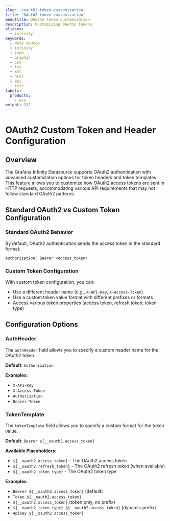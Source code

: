 ```yaml
---
slug: '/oauth2-token-customization'
title: 'OAuth2 token customization'
menuTitle: OAuth2 token customization
description: Customizing OAuth2 tokens
aliases:
  - infinity
keywords:
  - data source
  - infinity
  - json
  - graphql
  - csv
  - tsv
  - xml
  - html
  - api
  - rest
labels:
  products:
    - oss
weight: 232
---
```


# OAuth2 Custom Token and Header Configuration

## Overview

The Grafana Infinity Datasource supports OAuth2 authentication with advanced customization options for token headers and token templates. This feature allows you to customize how OAuth2 access tokens are sent in HTTP requests, accommodating various API requirements that may not follow standard OAuth2 patterns.

## Standard OAuth2 vs Custom Token Configuration

### Standard OAuth2 Behavior

By default, OAuth2 authentication sends the access token in the standard format:

```http
Authorization: Bearer <access_token>
```

### Custom Token Configuration

With custom token configuration, you can:

- Use a different header name (e.g., `X-API-Key`, `X-Access-Token`)
- Use a custom token value format with different prefixes or formats
- Access various token properties (access token, refresh token, token type)

## Configuration Options

### AuthHeader

The `authHeader` field allows you to specify a custom header name for the OAuth2 token.

**Default**: `Authorization`

**Examples**:

- `X-API-Key`
- `X-Access-Token`
- `Authorization`
- `Bearer-Token`

### TokenTemplate

The `tokenTemplate` field allows you to specify a custom format for the token value.

**Default**: `Bearer ${__oauth2.access_token}`

**Available Placeholders**:

- `${__oauth2.access_token}` - The OAuth2 access token
- `${__oauth2.refresh_token}` - The OAuth2 refresh token (when available)
- `${__oauth2.token_type}` - The OAuth2 token type

**Examples**:

- `Bearer ${__oauth2.access_token}` (default)
- `Token ${__oauth2.access_token}`
- `${__oauth2.access_token}` (token only, no prefix)
- `${__oauth2.token_type} ${__oauth2.access_token}` (dynamic prefix)
- `ApiKey ${__oauth2.access_token}`
